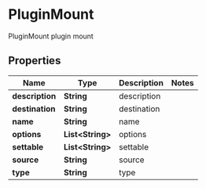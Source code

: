 

# PluginMount

PluginMount plugin mount

## Properties

Name | Type | Description | Notes
------------ | ------------- | ------------- | -------------
**description** | **String** | description | 
**destination** | **String** | destination | 
**name** | **String** | name | 
**options** | **List&lt;String&gt;** | options | 
**settable** | **List&lt;String&gt;** | settable | 
**source** | **String** | source | 
**type** | **String** | type | 



